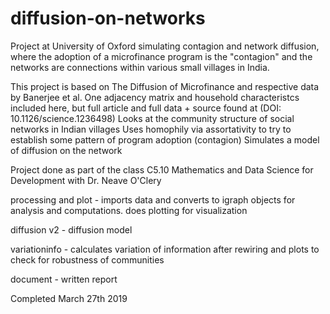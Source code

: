 # diffusion-on-networks
Project at University of Oxford simulating contagion and network diffusion, where the adoption of a microfinance program is the "contagion" and the networks are connections within various small villages in India.

This project is based on The Diffusion of Microfinance and respective data by Banerjee et al. One adjacency matrix and household characteristcs included here, but full article and full data + source found at (DOI: 10.1126/science.1236498)
Looks at the community structure of social networks in Indian villages
Uses homophily via assortativity to try to establish some pattern of program adoption (contagion)
Simulates a model of diffusion on the network

Project done as part of the class C5.10 Mathematics and Data Science for Development with Dr. Neave O'Clery

processing and plot - imports data and converts to igraph objects for analysis and computations. does plotting for visualization

diffusion v2 - diffusion model

variationinfo - calculates variation of information after rewiring and plots to check for robustness of communities

document - written report

Completed March 27th 2019
